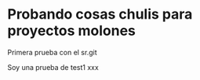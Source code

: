 # Probando cosas chulis para proyectos molones
Primera prueba con el sr.git

Soy una prueba de test1 xxx
